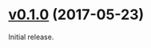 # [v0.1.0](https://github.com/dtan4/k8s-pod-notifier/releases/tag/v0.1.0) (2017-05-23)

Initial release.
